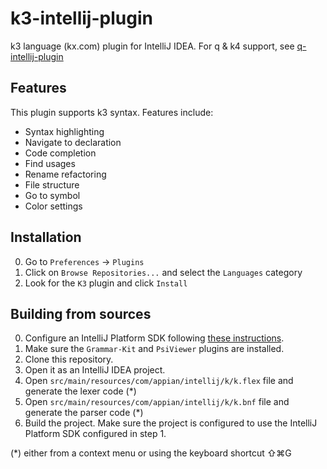 # k3-intellij-plugin
k3 language (kx.com) plugin for IntelliJ IDEA. For q & k4 support, see [q-intellij-plugin](https://github.com/a2ndrade/q-intellij-plugin)

## Features

This plugin supports k3 syntax. Features include:

- Syntax highlighting
- Navigate to declaration
- Code completion
- Find usages
- Rename refactoring
- File structure
- Go to symbol
- Color settings

## Installation

0. Go to `Preferences` -> `Plugins`
0. Click on `Browse Repositories...` and select the `Languages` category
0. Look for the `K3` plugin and click `Install`

## Building from sources

0. Configure an IntelliJ Platform SDK following [these instructions](http://www.jetbrains.org/intellij/sdk/docs/basics/getting_started/setting_up_environment.html).
0. Make sure the `Grammar-Kit` and `PsiViewer` plugins are installed.
0. Clone this repository.
0. Open it as an IntelliJ IDEA project.
0. Open `src/main/resources/com/appian/intellij/k/k.flex` file and generate the lexer code (*)
0. Open `src/main/resources/com/appian/intellij/k/k.bnf` file and generate the parser code (*)
0. Build the project. Make sure the project is configured to use the IntelliJ Platform SDK configured in step 1.

(*) either from a context menu or using the keyboard shortcut ⇧⌘G
